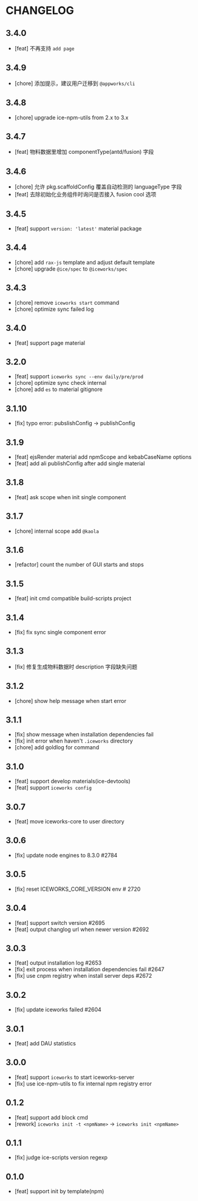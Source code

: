 # CHANGELOG

## 3.4.0

- [feat] 不再支持 `add page`

## 3.4.9

- [chore] 添加提示，建议用户迁移到 `@appworks/cli`

## 3.4.8

- [chore] upgrade ice-npm-utils from 2.x to 3.x

## 3.4.7

- [feat] 物料数据里增加 componentType(antd/fusion) 字段

## 3.4.6

- [chore] 允许 pkg.scaffoldConfig 覆盖自动检测的 languageType 字段
- [feat] 去除初始化业务组件时询问是否接入 fusion cool 选项

## 3.4.5

- [feat] support `version: 'latest'` material package

## 3.4.4

- [chore] add `rax-js` template and adjust default template
- [chore] upgrade `@ice/spec` to `@iceworks/spec`

## 3.4.3

- [chore] remove `iceworks start` command
- [chore] optimize sync failed log

## 3.4.0

- [feat] support page material

## 3.2.0

- [feat] support `iceworks sync --env daily/pre/prod`
- [chore] optimize sync check internal
- [chore] add `es` to material gitignore

## 3.1.10

- [fix] typo error: pubslishConfig -> publishConfig

## 3.1.9

- [feat] ejsRender material add npmScope and kebabCaseName options
- [feat] add ali publishConfig after add single material

## 3.1.8

- [feat] ask scope when init single component

## 3.1.7

- [chore] internal scope add `@kaola`

## 3.1.6

- [refactor] count the number of GUI starts and stops

## 3.1.5

- [feat] init cmd compatible build-scripts project

## 3.1.4

- [fix] fix sync single component error

## 3.1.3

- [fix] 修复生成物料数据时 description 字段缺失问题

## 3.1.2

- [chore] show help message when start error

## 3.1.1

- [fix] show message when installation dependencies fail
- [fix] init error when haven't `.iceworks` directory
- [chore] add goldlog for command

## 3.1.0

- [feat] support develop materials(ice-devtools)
- [feat] support `iceworks config`

## 3.0.7

- [feat] move iceworks-core to user directory

## 3.0.6

- [fix] update node engines to 8.3.0 #2784

## 3.0.5

- [fix] reset ICEWORKS_CORE_VERSION env # 2720

## 3.0.4

- [feat] support switch version #2695
- [feat] output changlog url when newer version #2692

## 3.0.3

- [feat] output installation log #2653
- [fix] exit process when installation dependencies fail #2647
- [fix] use cnpm registry when install server deps #2672

## 3.0.2

- [fix] update iceworks failed #2604

## 3.0.1

- [feat] add DAU statistics

## 3.0.0

- [feat] support `iceworks` to start iceworks-server
- [fix] use ice-npm-utils to fix internal npm registry error

## 0.1.2

- [feat] support add block cmd
- [rework] `iceworks init -t <npmName>` -> `iceworks init <npmName>`

## 0.1.1

- [fix] judge ice-scripts version regexp

## 0.1.0

- [feat] support init by template(npm)
